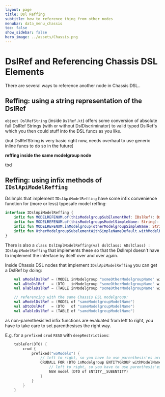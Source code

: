 ```yaml
---
layout: page
title: Dsl Reffing
subtitle: how to reference thing from other nodes
menubar: data_menu_chassis
toc: false
show_sidebar: false
hero_image: ../assets/Chassis.png
---
```

# DslRef and Referencing Chassis DSL Elements

There are several ways to reference another node in Chassis DSL..

## Reffing: using a string representation of the DslRef

`object DslRefString` (inside `DslRef.kt`) offers some conversion of absolute full DslRef Strings (with or without DslDiscriminator)
to valid typed DslRef's which you then could stuff into the DSL funcs as you like.

(but DslRefString is very basic right now, needs overhaul to use generic inline funcs to do so in the future)

**reffing inside the same modelgroup node**

tbd


## Reffing: using infix methods of `IDslApiModelReffing`

DslImpls that implement `IDslApiModelReffing` have some infix convenience function for (more or less) typesafe model reffing:

```kotlin
interface IDslApiModelReffing {
    infix fun MODELREFENUM.of(thisModelgroupSubElementRef: IDslRef): DslRef.IModelOrModelSubelement
    infix fun MODELREFENUM.of(thisModelgroupsModelSimpleName: String): DslRef.IModelOrModelSubelement // + for super class (referencing this@modelgroup's name of ModelSubElement MODELELEMENT.(DTO|TABLE)
    infix fun MODELREFENUM.inModelgroup(otherModelgroupSimpleName: String): OtherModelgroupSubelementWithSimpleNameDefault // + for super class
    infix fun OtherModelgroupSubelementWithSimpleNameDefault.withModelName(modelName: String): IDslRef
}
```

There is also a `class DslImplModelReffing(val dslClass: ADslClass) : IDslApiModelReffing`
that implements these so that the DslImpl doesn't have to implement the interface by itself over and over again.

Inside Chassis DSL nodes that implement `IDslApiModelReffing` you can get a DslRef by doing:

```kotlin
    val aModelDslRef = (MODEL inModelgroup "someOtherModelgroupName" withModelName "someModelName")
    val aDtoDslRef   = (DTO   inModelgroup "someOtherModelgroupName" withModelName "someModelName")
    val aTableDslRef = (TABLE inModelgroup "someOtherModelgroupName" withModelName "someModelName")

    // referencing with the same Chassis DSL modelgroup:
    val aModelDslRef = (MODEL of "sameModelgroupModelName")
    val aDtoDslRef   = (DTO   of "sameModelgroupModelName")
    val aTableDslRef = (TABLE of "sameModelgroupModelName")
```

as non-parenthesis'ed infix functions are evaluated from left to right,
you have to take care to set parenthesises the right way.

E.g. for a `prefixed` `crud` `READ` with `deepRestrictions`:

```kotlin
    tableFor(DTO) {
        crud {
            prefixed("woModels") {
                // left to right, so you have to use parenthesis'es around the DslRef
                CRUDALL FOR (DTO inModelgroup ENTITYGROUP withModelName ENTITY__SOMEMODEL) deepRestrictions {
                    // left to right, so you have to use parenthesis'es around the DslRef
                    NEW model (DTO of ENTITY__SUBENTITY)
                }
            }
        }
    }
```
